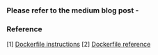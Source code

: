 ### Please refer to the medium blog post - 

### Reference

[1] [Dockerfile instructions](https://kapeli.com/cheat_sheets/Dockerfile.docset/Contents/Resources/Documents/index)
[2] [Dockerfile reference](https://docs.docker.com/engine/reference/builder/)